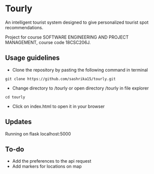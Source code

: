 # Tourly

An intelligent tourist system designed to give personalized tourist spot recommendations.

Project for course SOFTWARE ENGINEERING AND PROJECT MANAGEMENT, course code 18CSC206J.

## Usage guidelines

- Clone the repository by pasting the following command in terminal
```
git clone https://github.com/sashrika15/tourly.git
```
- Change directory to /tourly or open directory /tourly in file explorer
```
cd tourly
```
- Click on index.html to open it in your browser

## Updates

Running on flask
localhost:5000

## To-do
- Add the preferences to the api request
- Add markers for locations on map
